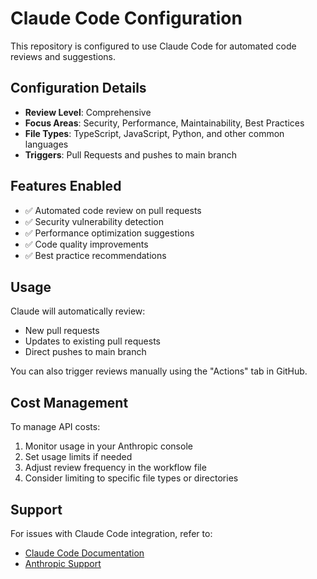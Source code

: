 # Claude Code Configuration

This repository is configured to use Claude Code for automated code reviews and suggestions.

## Configuration Details

- **Review Level**: Comprehensive
- **Focus Areas**: Security, Performance, Maintainability, Best Practices
- **File Types**: TypeScript, JavaScript, Python, and other common languages
- **Triggers**: Pull Requests and pushes to main branch

## Features Enabled

- ✅ Automated code review on pull requests
- ✅ Security vulnerability detection
- ✅ Performance optimization suggestions
- ✅ Code quality improvements
- ✅ Best practice recommendations

## Usage

Claude will automatically review:
- New pull requests
- Updates to existing pull requests
- Direct pushes to main branch

You can also trigger reviews manually using the "Actions" tab in GitHub.

## Cost Management

To manage API costs:
1. Monitor usage in your Anthropic console
2. Set usage limits if needed
3. Adjust review frequency in the workflow file
4. Consider limiting to specific file types or directories

## Support

For issues with Claude Code integration, refer to:
- [Claude Code Documentation](https://github.com/anthropics/claude-code-action)
- [Anthropic Support](https://support.anthropic.com)